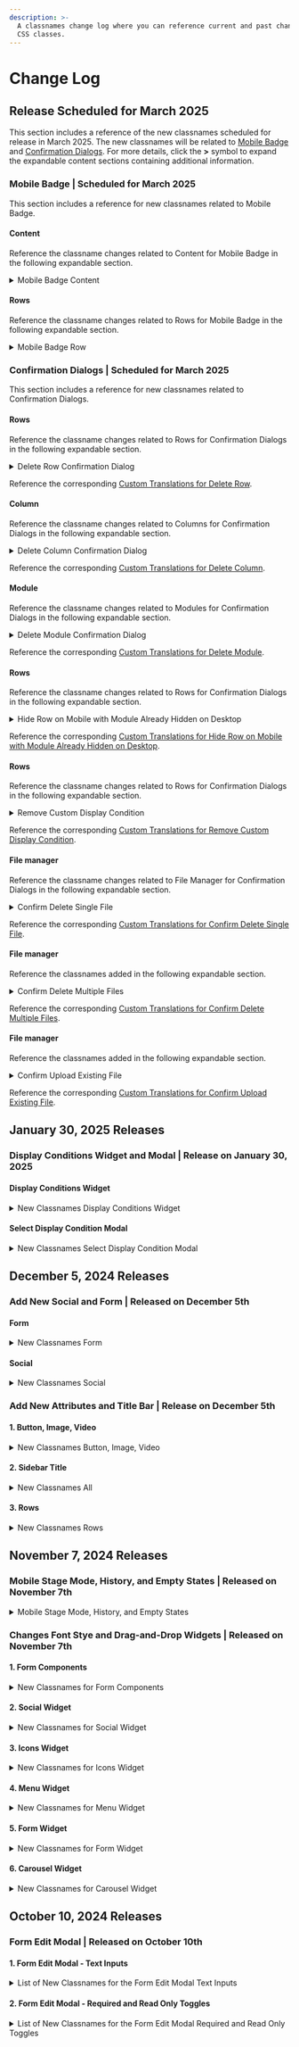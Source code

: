 ```yaml
---
description: >-
  A classnames change log where you can reference current and past changes to
  CSS classes.
---
```


# Change Log

## Release Scheduled for March 2025

This section includes a reference of the new classnames scheduled for release in March 2025. The new classnames will be related to [Mobile Badge](change-log.md#mobile-badge-or-scheduled-for-march-2025) and [Confirmation Dialogs](change-log.md#confirmation-dialogs-or-scheduled-for-march-2025). For more details, click the **>** symbol to expand the expandable content sections containing additional information.&#x20;

### Mobile Badge | Scheduled for March 2025

This section includes a reference for new classnames related to Mobile Badge.

#### Content

Reference the classname changes related to Content for Mobile Badge in the following expandable section.

<details>

<summary>Mobile Badge Content </summary>

This section shows the classname updates for the Mobile Badge Content. The following Markup variations apply to each of the **Content types** outlined in this section.

* Converted the badge into a button
* Removed a `<span>`
* Moved it out of the widget's label tag

#### <mark style="background-color:purple;">Button</mark>

**Affected Sub-element:** Width Slider

**Classnames Removed:** Not applicable

**Classnames Added**

* `widget-mobile-badge-enabled--cs`

#### <mark style="background-color:purple;">Carousel, Text, Video</mark>

**Affected Sub-element:** Block options - Padding

**Classnames Removed:** Not applicable

**Classnames Added**

* `widget-mobile-badge-enabled--cs`

#### <mark style="background-color:purple;">Divider, Image, Social</mark>

**Affected Sub-element:** Align, Block options - Padding

**Classnames Removed:** Not applicable

**Classnames Adde**

* `widget-mobile-badge-enabled--cs`

#### <mark style="background-color:purple;">Form</mark>

**Affected Sub-element:** Font size, Block options - Padding

**CClassnames Removed:** Not applicable

**Classnames Added**

* `widget-mobile-badge-enabled--cs`

#### <mark style="background-color:purple;">Button, Title, Icons, Image, List, Menu, Paragraph</mark>

**Affected Sub-element:** Font size, Align, Block options - Padding

**Classnames Removed:** Not applicable

**Classnames Added**

* `widget-mobile-badge-enabled--cs`

#### <mark style="background-color:purple;">Spacer</mark>

**Affected Sub-element:** Height

**Classnames Removed:** Not applicable

**Classnames Added**

* `widget-mobile-badge-enabled--cs`

</details>

#### Rows

Reference the classname changes related to Rows for Mobile Badge in the following expandable section.

<details>

<summary>Mobile Badge Row</summary>

The following sections show the classname updates for the Mobile Badge Row.

**Affected Sub-element:** Columns Structure - Padding

**Markup Variations**

The following Markup variations apply for Mobile badge row.&#x20;

* Converted the badge into a button
* Removed a `<span>`

**Classnames Removed:** Not applicable

**Classnames Added**

* `widget-mobile-badge-enabled--cs`

</details>

### Confirmation Dialogs | Scheduled for March 2025

This section includes a reference for new classnames related to Confirmation Dialogs.

#### Rows

Reference the classname changes related to Rows for Confirmation Dialogs in the following expandable section.

<details>

<summary>Delete Row Confirmation Dialog</summary>

**Affected Sub-element:** Delete Row Confirmation Dialog

**Markup Variations:**

* Removed SVG icon

**Classnames Added**

* `confirmation-title--cs`

</details>

Reference the corresponding [Custom Translations for Delete Row](../../advanced-options/custom-languages.md#sample-language-file-4). &#x20;

#### Column

Reference the classname changes related to Columns for Confirmation Dialogs in the following expandable section.

<details>

<summary>Delete Column Confirmation Dialog</summary>

**Affected Sub-element:** Delete Column Confirmation Dialog

**Markup Variations:**

* Removed SVG icon

**Classnames Added**

* `confirmation-title--cs`

</details>

Reference the corresponding [Custom Translations for Delete Column](../../advanced-options/custom-languages.md#sample-language-file-5).

#### Module

Reference the classname changes related to Modules for Confirmation Dialogs in the following expandable section.

<details>

<summary>Delete Module Confirmation Dialog</summary>

**Affected Sub-element:** Delete Module Confirmation Dialog

**Markup Variations:**

* Removed SVG icon

**Classnames Added**

* `confirmation-title--cs`

</details>

Reference the corresponding [Custom Translations for Delete Module](../../advanced-options/custom-languages.md#sample-language-file-6).

#### Rows

Reference the classname changes related to Rows for Confirmation Dialogs in the following expandable section.

<details>

<summary>Hide Row on Mobile with Module Already Hidden on Desktop</summary>

**Affected Sub-element:** Hide Row Confirmation Dialog

**Markup Variations:**

* Removed SVG icon

**Classnames Added**

* `confirmation-title--cs`

</details>

Reference the corresponding [Custom Translations for Hide Row on Mobile with Module Already Hidden on Desktop](../../advanced-options/custom-languages.md#hide-row-on-mobile-with-module-already-hidden-on-desktop).

#### Rows

Reference the classname changes related to Rows for Confirmation Dialogs in the following expandable section.

<details>

<summary>Remove Custom Display Condition</summary>

**Affected Sub-element:** Remove Custom Display Condition Confirmation Dialog

**Classnames Added**

* `confirmation-title--cs`

</details>

Reference the corresponding [Custom Translations for Remove Custom Display Condition](../../advanced-options/custom-languages.md#sample-language-file-7).

#### File manager

Reference the classname changes related to File Manager for Confirmation Dialogs in the following expandable section.

<details>

<summary>Confirm Delete Single File</summary>

**Affected Sub-element:** File Manager - Confirm Delete Single File

**Classnames Added**

* `confirmation-title--cs`

</details>

Reference the corresponding [Custom Translations for Confirm Delete Single File](../../advanced-options/custom-languages.md#sample-language-file-8).

#### File manager

Reference the classnames added in the following expandable section.

<details>

<summary>Confirm Delete Multiple Files</summary>

**Affected Sub-element:** File Manager - Confirm Delete Multiple Files

**Classnames Addded**

* `confirmation-title--cs`

</details>

Reference the corresponding [Custom Translations for Confirm Delete Multiple Files](../../advanced-options/custom-languages.md#confirm-delete-multiple-files).

#### File manager

Reference the classnames added in the following expandable section.

<details>

<summary>Confirm Upload Existing File</summary>

**Affected Sub-element:** File Manager - Confirm Upload Existing File (Custom FSP and ConfirmOverwriteModalEnabled)

**Classnames Added**

* `confirmation-title--cs`

</details>

Reference the corresponding [Custom Translations for Confirm Upload Existing File](../../advanced-options/custom-languages.md#sample-language-file-9).

## January 30, 2025 Releases

### Display Conditions Widget and Modal | Release on January 30, 2025

#### Display Conditions Widget

<details>

<summary>New Classnames Display Conditions Widget</summary>

### Display Condition Widget

*   **Display Conditions Widget**\
    Affected Sub-element: Display Conditions Widgets

    **Changes:**

    * Markup Variations:
      * `contentDialog` button is now "secondary", not "primary".

    **Classnames Comparison:**

    | Classnames Removed | Classnames Added                        |
    | ------------------ | --------------------------------------- |
    | `item_1-2`         | `display-condition-card--cs`            |
    | `panel__actions`   | `display-condition-card_custom--cs`     |
    |                    | `display-condition-label--cs`           |
    |                    | `display-condition-description--cs`     |
    |                    | `display-condition-label_before--cs`    |
    |                    | `display-condition-before--cs`          |
    |                    | `display-condition-label_after--cs`     |
    |                    | `display-condition-after--cs`           |
    |                    | `display-condition-buttons--cs`         |
    |                    | `row-display-condition-edit-button--cs` |

</details>

#### Select Display Condition Modal

<details>

<summary>New Classnames Select Display Condition Modal</summary>

### Select Display Condition Modal

*   **Select Display Condition Modal**\
    Affected Sub-element: Select Display Condition Modal&#x20;



    **Classnames Comparison:**

    | Classnames Removed  | Classnames Added                  |
    | ------------------- | --------------------------------- |
    | `category-selected` | `selectable-modal-search--cs`     |
    | `back-action`       | `selectable-modal-breadcrumb--cs` |
    |                     | `selectable-modal-items-list--cs` |

</details>

## December 5, 2024 Releases

### Add New Social and Form | Released on December 5th

#### Form&#x20;

<details>

<summary>New Classnames Form </summary>

### Form

*   **Form**\
    Affected Sub-element: Manage fields - Add new field

    **Changes:**

    * Markup Variations:
      * Removed some wrapper divs
      * Replaced all the list HTML

    **Classnames Comparison:**

    | Classnames Removed       | Classnames Added               |
    | ------------------------ | ------------------------------ |
    | `toggle-menu-button--cs` | `button-small--cs`             |
    | `button-large--cs`       | `button-solid--cs`             |
    | `widget__textbox`        | `button-primary--cs`           |
    | `widget__searchbox`      | `button--cs`                   |
    | `scrollable__panel--cs`  | `add-form-field--cs`           |
    |                          | `dropdown-menu--cs`            |
    |                          | `dropdown-menu-button--cs`     |
    |                          | `dropdown-menu-search--cs`     |
    |                          | `input-search--cs`             |
    |                          | `dropdown-menu-scrollable--cs` |
    |                          | `dropdown-menu-item--cs`       |

</details>

#### Social&#x20;

<details>

<summary>New Classnames Social </summary>

### Social

*   **Social**\
    Affected Sub-element: Configure icon collection - Add social icon

    **Changes:**

    * Markup Variations:
      * Removed some wrapper divs
      * Replaced all the popover HTML

    **Classnames Comparison:**

    | Classnames Removed          | Classnames Added               |
    | --------------------------- | ------------------------------ |
    | `icons-manager__pop--cs`    | `button-small--cs`             |
    | `icons-manager__popcontent` | `button-solid--cs`             |
    | `popver__tab`               | `button-primary--cs`           |
    | `social-add-icon--cs`       | `button--cs`                   |
    |                             | `add-social-icon--cs`          |
    |                             | `dropdown-menu--cs`            |
    |                             | `dropdown-menu-button--cs`     |
    |                             | `dropdown-menu-search--cs`     |
    |                             | `input-search--cs`             |
    |                             | `dropdown-menu-scrollable--cs` |
    |                             | `dropdown-menu-item--cs`       |

</details>

### Add New Attributes and Title Bar | Release on December 5th&#x20;

#### 1. Button, Image, Video&#x20;

<details>

<summary>New Classnames Button, Image, Video </summary>

*   **Button, Image, Video**\
    Affected Sub-element: Configure attributes - Add new attribute

    **Changes:**

    * Markup Variations:
      * Removed some wrapper divs
      * Replaced all the list HTML

    **Classnames Comparison:**

    | Classnames Removed       | Classnames Added               |
    | ------------------------ | ------------------------------ |
    | `toggle-menu-button--cs` | `button-small--cs`             |
    | `button-large--cs`       | `button-solid--cs`             |
    | `scrollable__panel--cs`  | `button-primary--cs`           |
    |                          | `button--cs`                   |
    |                          | `add-attribute--cs`            |
    |                          | `dropdown-menu--cs`            |
    |                          | `dropdown-menu-button--cs`     |
    |                          | `dropdown-menu-search--cs`     |
    |                          | `input-search--cs`             |
    |                          | `dropdown-menu-scrollable--cs` |
    |                          | `dropdown-menu-item--cs`       |

</details>

#### 2. Sidebar Title

<details>

<summary>New Classnames All</summary>

### Sidebar Title

*   Sidebar Title\
    Affected Sub-element: Sidebar Title

    **Changes:**

    * Markup Variations:
      * Added `<div role="toolbar">`
      * `<a>` elements are now `<button>`

    **Classnames Comparison:**

    | Classnames Removed         | Classnames Added                             |
    | -------------------------- | -------------------------------------------- |
    | `widgets-section__heading` | `widgets-section__heading--cs`               |
    | `icon`                     | `sidebar-panel-title-icon--cs`               |
    | `icon-*`                   | `sidebar-panel-title-icon-comment--cs`       |
    |                            | `sidebar-panel-title-icon-delete--cs`        |
    |                            | `sidebar-panel-title-icon-duplicate--cs`     |
    |                            | `sidebar-panel-title-icon-closepanel--cs`    |
    |                            | `sidebar-panel-title-icon-save--cs`          |
    |                            | `sidebar-panel-title-icon-editSyncedRow--cs` |

</details>

#### 3. Rows

<details>

<summary>New Classnames Rows </summary>

**Rows**\
Affected Sub-element: Sidebar Title

**Changes:**

Markup Variations:

* Added `<div role="toolbar">`
* `<a>` elements are now `<button>`

**Classnames Comparison:**

* **Classnames Removed:**
  * `widgets-section__heading`
  * `icon`
  * `icon-*`
* **Classnames Added:**
  * `widgets-section__heading--cs`
  * `sidebar-panel-title-icon--cs`
  * `sidebar-panel-title-icon-comment--cs`
  * `sidebar-panel-title-icon-delete--cs`
  * `sidebar-panel-title-icon-duplicate--cs`
  * `sidebar-panel-title-icon-closepanel--cs`
  * `sidebar-panel-title-icon-save--cs`
  * `sidebar-panel-title-icon-editSyncedRow--cs`

</details>

## November 7, 2024 Releases

### Mobile Stage Mode, History, and Empty States | Released on November 7th

<details>

<summary>Mobile Stage Mode, History, and Empty States </summary>

### Mobile Stage Mode, History, and Empty States

*   **Mobile Stage Mode**\
    Affected Sub-element: Wrapper

    **Classnames Added:**

    * `stagemode__buttonswrapper--cs`

    **Mobile Stage Mode Buttons:**

    * Desktop button: `stagemode__button__desktop--cs`
    * Mobile button: `stagemode__button__mobile--cs`
    * Display toggle button: `stagemode__button__display--cs`
*   **Undo/Redo**\
    Affected Sub-elements: Undo/Redo Buttons and History Panel

    **Classnames Added:**

    * Toggle button: `undo-redo__toggleButton--cs`
    * Undo button: `undo-redo__undoButton--cs`
    * Redo button: `undo-redo__redoButton--cs`
    * History panel: `undo-redo__history--cs`
    * History panel item: `history__step--cs`
*   **Empty States (Various Modules)**\
    Affected Modules: Image, Icons, Video, Menu, Social, Form, AddOn, Dynamic Content

    **Classnames Added:**

    * Image module: `stage-module_image_placeholder--cs`
    * Icons module: `stage-module_icons_placeholder--cs`
    * Video module: `stage-module_video_placeholder--cs`
    * Menu module: `stage-module_menu_placeholder--cs`
    * Social module: `stage-module_social_placeholder--cs`
    * Form module: `stage-module_form_placeholder--cs`
    * AddOn module: stage`-module_addon_placeholder--cs`
    * DynamicContent module: `stage-module_merge-content_placeholder--cs`

</details>

### Changes Font Stye and Drag-and-Drop Widgets | Released on November 7th&#x20;

#### **1. Form Components**

<details>

<summary>New Classnames for Form Components </summary>

### Form Components

* **Affected Widgets**: Font style
*   **Changes**:

    * **Markup Variations**: Removed some wrapper `div` and `span` elements.
    * **Classnames Comparison**:

    | Classnames Removed                                              | Classnames Added         |
    | --------------------------------------------------------------- | ------------------------ |
    | `tgl-container`                                                 | `multi-toggle--cs`       |
    | `tgl-container--cs`                                             | `multi-toggle-btns--cs`  |
    | `item_1-2`                                                      | `toggle-btn-pressed--cs` |
    | `widget__label`                                                 |                          |
    | `btn-group`                                                     |                          |
    | `number-selector`                                               |                          |
    | `number-selector--cs`                                           |                          |
    | `tgl_bgd`                                                       |                          |
    | `multiToggle_option_descriptor_form_style_labels_font-weight_0` |                          |
    | `multiToggle_option_descriptor_form_style_labels_font-weight_1` |                          |
    | `button-default--cs`                                            |                          |
    | `button-medium--cs`                                             |                          |
    | `button--cs`                                                    |                          |
    | `active`                                                        |                          |

</details>

#### **2. Social Widget**

<details>

<summary>New Classnames for Social Widget </summary>

### Social Widget

* **Affected Widget**: Configure Icon Collection
*   **Changes**:

    * **Markup Variations**:
      * Removed wrapper `div`.
      * Replaced the drag handle `div` with a `button`.
    * **Classnames Comparison**:

    | Classnames Removed            | Classnames Added             |
    | ----------------------------- | ---------------------------- |
    | `item_1-2`                    | `social-collection-list--cs` |
    | `widget__label`               | `panel__title--cs`           |
    | `icons-manager__pop`          |                              |
    | `title_icon`                  |                              |
    | `icon-organizer__panel`       |                              |
    | `panel__icon-preview-wrapper` |                              |
    | `panel__title`                |                              |
    | `comp-tree-placeholder`       |                              |

</details>

#### **3. Icons Widget**

<details>

<summary>New Classnames for Icons Widget </summary>

### Icons Widget

* **Affected Widget**: Configure Icon Collection
*   **Changes**:

    * **Markup Variations**:
      * Removed wrapper `div`.
      * Replaced the drag handle `div` with a `button`.
    * **Classnames Comparison**:

    | Classnames Removed            | Classnames Added            |
    | ----------------------------- | --------------------------- |
    | `item_1-2`                    | `icons-collection-list--cs` |
    | `widget__label`               | `panel__title--cs`          |
    | `icon-organizer__panel`       |                             |
    | `panel__icon-preview-wrapper` |                             |
    | `panel__title`                |                             |
    | `comp-tree-placeholder`       |                             |

</details>

#### **4. Menu Widget**

<details>

<summary>New Classnames for Menu Widget </summary>

### Menu Widget

* **Affected Widget**: Configure Menu Items
*   **Changes**:

    * **Markup Variations**:
      * Removed wrapper `div`.
      * Replaced the drag handle `div` with a `button`.
    * **Classnames Comparison**:

    | Classnames Removed            | Classnames Added            |
    | ----------------------------- | --------------------------- |
    | `item_1-2`                    | `items-collection-list--cs` |
    | `widget__label`               | `item-organizer__panel--cs` |
    | `icon-organizer__panel`       | `panel__title--cs`          |
    | `icon-organizer__panel--cs`   |                             |
    | `panel__icon-preview-wrapper` |                             |
    | `panel__title`                |                             |
    | `title__icon`                 |                             |
    | `comp-tree-placeholder`       |                             |

</details>

#### **5. Form Widget**

<details>

<summary>New Classnames for Form Widget</summary>

### Form Widget

* **Affected Widget**: Manage Fields
*   **Changes**:

    * **Markup Variations**:
      * Removed wrapper `div` and `span` elements.
      * Replaced the drag handle `div` with a `button`.
    * **Classnames Comparison**:

    | Classnames Removed            | Classnames Added         |
    | ----------------------------- | ------------------------ |
    | `item_1-2`                    | `form-items-list--cs`    |
    | `widget__label`               | `form-item__panel--cs`   |
    | `icon-organizer__panel`       | `form-field-item-id--cs` |
    | `icon-organizer__panel--cs`   |                          |
    | `panel__icon-preview-wrapper` |                          |
    | `panel__title`                |                          |
    | `title__icon`                 |                          |
    | `comp-tree-placeholder`       |                          |

</details>

#### **6. Carousel Widget**

<details>

<summary>New Classnames for Carousel Widget </summary>

### Carousel Widget

* **Affected Widget**: Configure Carousel
*   **Changes**:

    * **Markup Variations**:
      * Removed wrapper `div` and `span` elements.
      * Added a `label` tag.
      * Replaced `div` elements with `ul` and `li` for better semantic structure.
      * Replaced the drag handle `div` with a `button`.
    * **Classnames Comparison**:

    | Classnames Removed           | Classnames Added             |
    | ---------------------------- | ---------------------------- |
    | `icon-manager__add-icon--cs` | `widget__label--cs`          |
    | `icon-organizer__panel--cs`  | `carousel-slides-list--cs`   |
    | `comp-tree-placeholder`      | `carousel-add-slide-btn--cs` |
    |                              | `slide-organizer__panel--cs` |

</details>

## October 10, 2024 Releases

### Form Edit Modal | Released on October 10th

#### **1. Form Edit Modal - Text Inputs**

<details>

<summary>List of New Classnames for the Form Edit Modal Text Inputs</summary>

### Form Edit Modal - Text Inputs

* **Affected Sub-element**: All text inputs
*   **Changes**:

    * **Markup Variations**:
      * Updated to the new input text component.
      * The label is now positioned on top instead of to the left.
    * **Classnames Comparison**:

    | Classnames Removed       | Classnames Added       |
    | ------------------------ | ---------------------- |
    | `number-selector--cs`    | `input-text--cs`       |
    | `item_1-2`               | `input-text-boxed--cs` |
    | `widget__textbox`        |                        |
    | `widget__label`          |                        |
    | `widget__label--textbox` |                        |
    | `btn`                    |                        |

</details>

#### **2. Form Edit Modal - Required and Read Only Toggles**

<details>

<summary>List of New Classnames for the Form Edit Modal Required and Read Only Toggles  </summary>

### **Form Edit Modal - Required and Read Only Toggles**

* **Affected Sub-element**: Required and Read Only Toggles
*   **Changes**:

    * **Markup Variations**:
      * Changed from toggles to checkboxes for Required and Read Only fields.
    * **Classnames Comparison**:

    | Classnames Removed   | Classnames Added       |
    | -------------------- | ---------------------- |
    | `toggle-wrapper--cs` | `checkbox-wrapper--cs` |
    | `toggle-input--cs`   | `widget__label--cs`    |
    | `toggle-slider--cs`  |                        |

</details>
